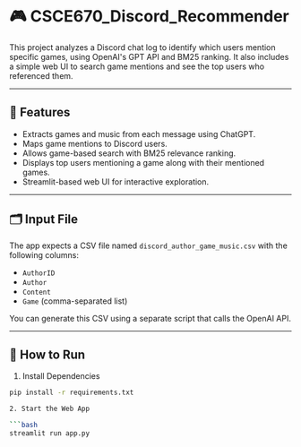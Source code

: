 # 🎮 CSCE670_Discord_Recommender

This project analyzes a Discord chat log to identify which users mention specific games, using OpenAI's GPT API and BM25 ranking. It also includes a simple web UI to search game mentions and see the top users who referenced them.

---

## 🔧 Features

- Extracts games and music from each message using ChatGPT.
- Maps game mentions to Discord users.
- Allows game-based search with BM25 relevance ranking.
- Displays top users mentioning a game along with their mentioned games.
- Streamlit-based web UI for interactive exploration.

---

## 🗂️ Input File

The app expects a CSV file named `discord_author_game_music.csv` with the following columns:

- `AuthorID`
- `Author`
- `Content`
- `Game` (comma-separated list)

You can generate this CSV using a separate script that calls the OpenAI API.

---

## 🚀 How to Run

1. Install Dependencies
```bash
pip install -r requirements.txt

2. Start the Web App

```bash
streamlit run app.py
